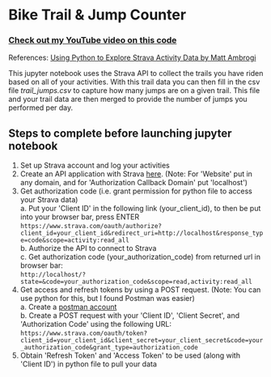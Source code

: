 # Bike Trail & Jump Counter

### [Check out my YouTube video on this code](https://www.youtube.com/channel/UCLLw7jmFsvfIVaUFsLs8mlQ)

References: [Using Python to Explore Strava Activity Data by Matt Ambrogi](https://towardsdatascience.com/using-the-strava-api-and-pandas-to-explore-your-activity-data-d94901d9bfde)

This jupyter notebook uses the Strava API to collect the trails you have riden based on all of your activities.  With this trail data you can then fill in the csv file *trail_jumps.csv* to capture how many jumps are on a given trail.  This file and your trail data are then merged to provide the number of jumps you performed per day.

## Steps to complete before launching jupyter notebook

1. Set up Strava account and log your activities  
2. Create an API application with Strava [here](https://www.strava.com/settings/api).  (Note: For 'Website' put in any domain, and for 'Authorization Callback Domain' put 'localhost')
3. Get authorization code (i.e. grant permission for python file to access your Strava data)  
a. Put your 'Client ID' in the following link (your_client_id), to then be put into your browser bar, press ENTER  
`https://www.strava.com/oauth/authorize?client_id=your_client_id&redirect_uri=http://localhost&response_type=code&scope=activity:read_all`  
b.  Authorize the API to connect to Strava   
c.  Get authorization code (your_authorization_code) from returned url in browser bar:  
`http://localhost/?state=&code=your_authorization_code&scope=read,activity:read_all`  
4. Get access and refresh tokens by using a POST request.  (Note: You can use python for this, but I found Postman was easier)  
a.  Create a [postman account](https://www.postman.com/)    
b.  Create a POST request with your 'Client ID', 'Client Secret', and 'Authorization Code' using the following URL:  
`https://www.strava.com/oauth/token?client_id=your_client_id&client_secret=your_client_secret&code=your_authorization_code&grant_type=authorization_code` 
5. Obtain 'Refresh Token' and 'Access Token' to be used (along with 'Client ID') in python file to pull your data   
